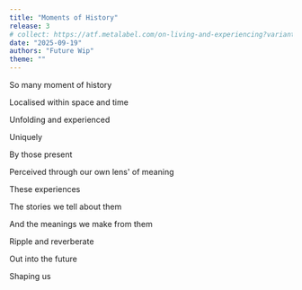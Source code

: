 ```yaml
---
title: "Moments of History"
release: 3
# collect: https://atf.metalabel.com/on-living-and-experiencing?variantId=1
date: "2025-09-19"
authors: "Future Wip"
theme: ""
---
```



So many moment of history

Localised within space and time

Unfolding and experienced

Uniquely

By those present

Perceived through our own lens' of meaning

These experiences

The stories we tell about them

And the meanings we make from them

Ripple and reverberate

Out into the future

Shaping us
